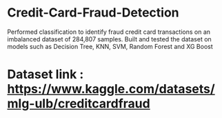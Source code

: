 # Credit-Card-Fraud-Detection
Performed classification to identify fraud credit card transactions on an imbalanced dataset of 284,807 samples. Built and tested the dataset on models such as Decision Tree, KNN, SVM, Random Forest and XG Boost
# Dataset link : https://www.kaggle.com/datasets/mlg-ulb/creditcardfraud
